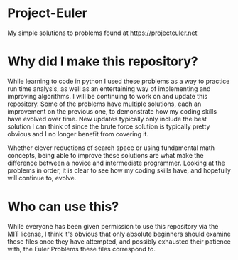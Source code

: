 # Project-Euler
My simple solutions to problems found at https://projecteuler.net

# Why did I make this repository? 

While learning to code in python I used these problems as a way to practice run time analysis, as well as an entertaining 
way of implementing and improving algorithms. I will be continuing to work on and update this repository. Some of the problems have multiple solutions, each an improvement on the previous one, to demonstrate how my coding skills have evolved over time. New updates typically only include the best solution I can think of since the brute force solution is typically pretty obvious and I no longer benefit from covering it. 

Whether clever reductions of search space or using fundamental math concepts, being able to improve these solutions are what make the difference between a 
novice and intermediate programmer. Looking at the problems in order, it is clear to see how my coding skills have, and hopefully will continue to, evolve.


# Who can use this? 
 
While everyone has been given permission to use this repository via the MIT license, I think it's obvious that only absolute beginners
should examine these files once they have attempted, and possibly exhausted their patience with, the Euler Problems these files correspond 
to. 





